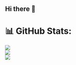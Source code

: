 ## Hi there 👋

# 📊 GitHub Stats:
![](https://github-readme-stats.vercel.app/api?username=01452&theme=radical&hide_border=true&include_all_commits=true&count_private=false)<br/>
![](https://nirzak-streak-stats.vercel.app/?user=01452&theme=radical&hide_border=true)<br/>
![](https://github-readme-stats.vercel.app/api/top-langs/?username=01452&theme=radical&hide_border=true&include_all_commits=false&count_private=false&layout=compact)
